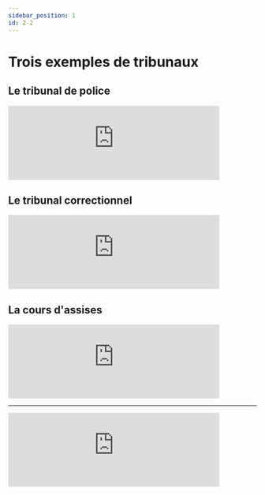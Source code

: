 ```yaml
---
sidebar_position: 1
id: 2-2
---
```

# Trois exemples de tribunaux

## Le tribunal de police

<iframe src="https://www.youtube.com/embed/bDfL-wWAJig?si=FxEEt8hSoIGNxG1F" width="85%" style={{aspectRatio: "560/315"}} frameborder="0" allowfullscreen allow="accelerometer; autoplay; clipboard-write; encrypted-media; gyroscope; picture-in-picture; web-share"></iframe>


## Le tribunal correctionnel

<iframe src="https://www.youtube.com/embed/r6Y_Fw6czEU?si=B4lnRRcs41XzNW1c" width="85%" style={{aspectRatio: "560/315"}} frameborder="0" allowfullscreen allow="accelerometer; autoplay; clipboard-write; encrypted-media; gyroscope; picture-in-picture; web-share"></iframe>

## La cours d'assises

<iframe src="https://www.youtube.com/embed/Ff7JicZVpd8" width="85%" style={{aspectRatio: "560/315"}} frameborder="0" allowfullscreen allow="accelerometer; autoplay; clipboard-write; encrypted-media; gyroscope; picture-in-picture; web-share"></iframe>

---

<iframe src="https://www.youtube.com/embed/nI4VrIBbqic?si=2CTQlhA1uPONkUen" width="85%" style={{aspectRatio: "560/315"}} frameborder="0" allowfullscreen allow="accelerometer; autoplay; clipboard-write; encrypted-media; gyroscope; picture-in-picture; web-share"></iframe>